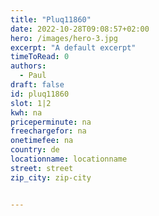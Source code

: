 ```yaml
---
title: "Pluq11860"
date: 2022-10-28T09:08:57+02:00
hero: /images/hero-3.jpg
excerpt: "A default excerpt"
timeToRead: 0
authors:
  - Paul
draft: false
id: pluq11860
slot: 1|2
kwh: na
priceperminute: na
freechargefor: na
onetimefee: na
country: de
locationname: locationname
street: street
zip_city: zip-city


---
```

